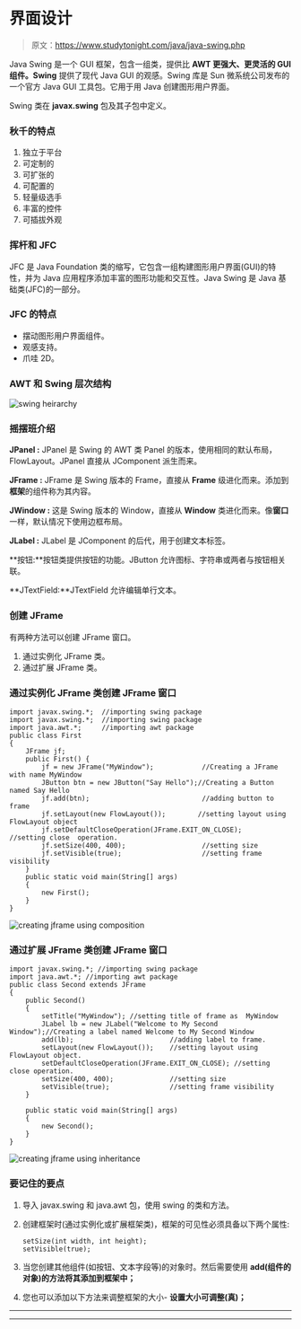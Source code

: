 # 界面设计

> 原文：<https://www.studytonight.com/java/java-swing.php>

Java Swing 是一个 GUI 框架，包含一组类，提供比 **AWT 更强大、更灵活的 GUI 组件。Swing** 提供了现代 Java GUI 的观感。Swing 库是 Sun 微系统公司发布的一个官方 Java GUI 工具包。它用于用 Java 创建图形用户界面。

Swing 类在 **javax.swing** 包及其子包中定义。

### 秋千的特点

1.  独立于平台
2.  可定制的
3.  可扩张的
4.  可配置的
5.  轻量级选手
6.  丰富的控件
7.  可插拔外观

### 挥杆和 JFC

JFC 是 Java Foundation 类的缩写，它包含一组构建图形用户界面(GUI)的特性，并为 Java 应用程序添加丰富的图形功能和交互性。Java Swing 是 Java 基础类(JFC)的一部分。

### JFC 的特点

*   摆动图形用户界面组件。
*   观感支持。
*   爪哇 2D。

### AWT 和 Swing 层次结构

![swing heirarchy](../Images/6fe2f0c388589030e199189a74293ab5.png)

### 摇摆班介绍

**JPanel :** JPanel 是 Swing 的 AWT 类 Panel 的版本，使用相同的默认布局，FlowLayout。JPanel 直接从 JComponent 派生而来。

**JFrame :** JFrame 是 Swing 版本的 Frame，直接从 **Frame** 级进化而来。添加到**框架**的组件称为其内容。

**JWindow :** 这是 Swing 版本的 Window，直接从 **Window** 类进化而来。像**窗口**一样，默认情况下使用边框布局。

**JLabel :** JLabel 是 JComponent 的后代，用于创建文本标签。

**按钮:**按钮类提供按钮的功能。JButton 允许图标、字符串或两者与按钮相关联。

**JTextField:**JTextField 允许编辑单行文本。

### 创建 JFrame

有两种方法可以创建 JFrame 窗口。

1.  通过实例化 JFrame 类。
2.  通过扩展 JFrame 类。

### 通过实例化 JFrame 类创建 JFrame 窗口

```
import javax.swing.*;  //importing swing package
import javax.swing.*;  //importing swing package
import java.awt.*;     //importing awt package
public class First
{
	JFrame jf;
	public First() {
		jf = new JFrame("MyWindow");            //Creating a JFrame with name MyWindow
		JButton btn = new JButton("Say Hello");//Creating a Button named Say Hello
		jf.add(btn);                            //adding button to frame
		jf.setLayout(new FlowLayout());        //setting layout using FlowLayout object
		jf.setDefaultCloseOperation(JFrame.EXIT_ON_CLOSE);      //setting close  operation.
		jf.setSize(400, 400);                   //setting size
		jf.setVisible(true);                    //setting frame visibility
	}
	public static void main(String[] args)
	{
		new First();
	}
}
```

![creating jframe using composition](../Images/01ef47a378022d06ce1d067730e75b01.png)

### 通过扩展 JFrame 类创建 JFrame 窗口

```
import javax.swing.*; //importing swing package
import java.awt.*; //importing awt package
public class Second extends JFrame
{
	public Second()
	{
		setTitle("MyWindow"); //setting title of frame as  MyWindow
		JLabel lb = new JLabel("Welcome to My Second Window");//Creating a label named Welcome to My Second Window
		add(lb);                        //adding label to frame.
		setLayout(new FlowLayout());    //setting layout using FlowLayout object.
		setDefaultCloseOperation(JFrame.EXIT_ON_CLOSE); //setting close operation.
		setSize(400, 400);              //setting size
		setVisible(true);               //setting frame visibility
	}

	public static void main(String[] args)
	{
		new Second();
	}
} 
```

![creating jframe using inheritance](../Images/2d412280d9560074b6e5f5faab5e8ccc.png)

### 要记住的要点

1.  导入 javax.swing 和 java.awt 包，使用 swing 的类和方法。
2.  创建框架时(通过实例化或扩展框架类)，框架的可见性必须具备以下两个属性:

    ```
    setSize(int width, int height);
    setVisible(true);
    ```

3.  当您创建其他组件(如按钮、文本字段等)的对象时。然后需要使用 **add(组件的对象)的方法将其添加到框架中；**
4.  您也可以添加以下方法来调整框架的大小- **设置大小可调整(真)；**

* * *

* * *